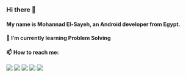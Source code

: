 ### Hi there 👋
#### My name is Mohannad El-Sayeh, an Android developer from Egypt.
#### 🌱 I’m currently learning Problem Solving
#### 📫 How to reach me:

[<img src="https://github.com/mohannadelsayeh/mohannadelsayeh/blob/main/facebook%20icon.png">](https://www.facebook.com/M.Saaye7/)
[<img src="https://github.com/mohannadelsayeh/mohannadelsayeh/blob/main/twitter%20icon.png">](https://twitter.com/Saaye7)
[<img src="https://github.com/mohannadelsayeh/mohannadelsayeh/blob/main/linkedin%20icon.png">](https://www.linkedin.com/in/msaye7)
[<img src="https://github.com/mohannadelsayeh/mohannadelsayeh/blob/main/instagram%20icon.png">](https://www.instagram.com/mohannadelsayeh/)
[<img src="https://github.com/mohannadelsayeh/mohannadelsayeh/blob/main/codeforces%20icon.png">](https://codeforces.com/profile/mSayeh)

<!--

**mohannadelsayeh/mohannadelsayeh** is a ✨ _special_ ✨ repository because its `README.md` (this file) appears on your GitHub profile.

Here are some ideas to get you started:

- 🔭 I’m currently working on ...

- 👯 I’m looking to collaborate on ...
- 🤔 I’m looking for help with ...
- 💬 Ask me about ...
-  ...
- 😄 Pronouns: ...
- ⚡ Fun fact: ...
-->
